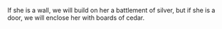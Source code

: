 If she is a wall, we will build on her a battlement of silver, but if she is a door, we will enclose her with boards of cedar.

